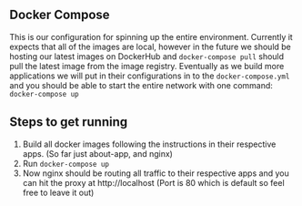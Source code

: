 ## Docker Compose
This is our configuration for spinning up the entire environment. Currently it expects that all of the images are local, however in the future we should be hosting our latest images on DockerHub and `docker-compose pull` should pull the latest image from the image registry. Eventually as we build more applications we will put in their configurations in to the `docker-compose.yml` and you should be able to start the entire network with one command: `docker-compose up`

## Steps to get running
1. Build all docker images following the instructions in their respective apps. (So far just about-app, and nginx)
2. Run `docker-compose up`
3. Now nginx should be routing all traffic to their respective apps and you can hit the proxy at http://localhost (Port is 80 which is default so feel free to leave it out)